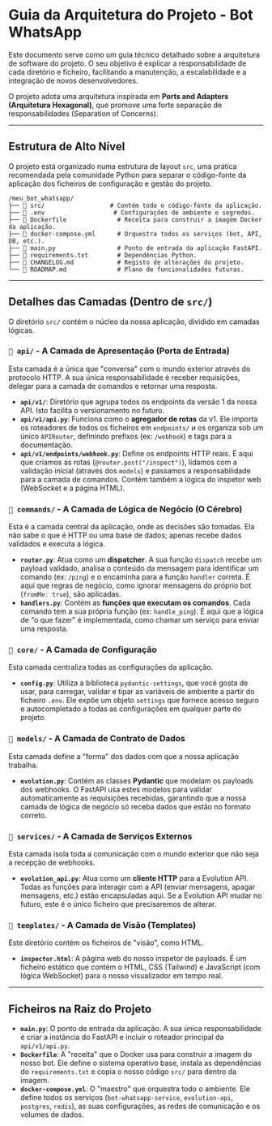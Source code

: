 # Guia da Arquitetura do Projeto - Bot WhatsApp

Este documento serve como um guia técnico detalhado sobre a arquitetura de software do projeto. O seu objetivo é explicar a responsabilidade de cada diretório e ficheiro, facilitando a manutenção, a escalabilidade e a integração de novos desenvolvedores.

O projeto adota uma arquitetura inspirada em **Ports and Adapters (Arquitetura Hexagonal)**, que promove uma forte separação de responsabilidades (Separation of Concerns).

---

## Estrutura de Alto Nível

O projeto está organizado numa estrutura de layout `src`, uma prática recomendada pela comunidade Python para separar o código-fonte da aplicação dos ficheiros de configuração e gestão do projeto.

```
/meu_bot_whatsapp/
├── 📂 src/                  # Contém todo o código-fonte da aplicação.
├── 📄 .env                   # Configurações de ambiente e segredos.
├── 📄 Dockerfile              # Receita para construir a imagem Docker da aplicação.
├── 📄 docker-compose.yml      # Orquestra todos os serviços (bot, API, DB, etc.).
├── 📄 main.py                 # Ponto de entrada da aplicação FastAPI.
├── 📄 requirements.txt        # Dependências Python.
├── 📄 CHANGELOG.md            # Registo de alterações do projeto.
└── 📄 ROADMAP.md              # Plano de funcionalidades futuras.
```

---

## Detalhes das Camadas (Dentro de `src/`)

O diretório `src/` contém o núcleo da nossa aplicação, dividido em camadas lógicas.

### `📂 api/` - A Camada de Apresentação (Porta de Entrada)

Esta camada é a única que "conversa" com o mundo exterior através do protocolo HTTP. A sua única responsabilidade é receber requisições, delegar para a camada de comandos e retornar uma resposta.

* **`api/v1/`**: Diretório que agrupa todos os endpoints da versão 1 da nossa API. Isto facilita o versionamento no futuro.
* **`api/v1/api.py`**: Funciona como o **agregador de rotas** da v1. Ele importa os roteadores de todos os ficheiros em `endpoints/` и os organiza sob um único `APIRouter`, definindo prefixos (ex: `/webhook`) e tags para a documentação.
* **`api/v1/endpoints/webhook.py`**: Define os endpoints HTTP reais. É aqui que criamos as rotas (`@router.post("/inspect")`), lidamos com a validação inicial (através dos `models`) e passamos a responsabilidade para a camada de comandos. Contém também a lógica do inspetor web (WebSocket e a página HTML).

### `📂 commands/` - A Camada de Lógica de Negócio (O Cérebro)

Esta é a camada central da aplicação, onde as decisões são tomadas. Ela não sabe o que é HTTP ou uma base de dados; apenas recebe dados validados e executa a lógica.

* **`router.py`**: Atua como um **dispatcher**. A sua função `dispatch` recebe um payload validado, analisa o conteúdo da mensagem para identificar um comando (ex: `/ping`) e o encaminha para a função `handler` correta. É aqui que regras de negócio, como ignorar mensagens do próprio bot (`fromMe: true`), são aplicadas.
* **`handlers.py`**: Contém as **funções que executam os comandos**. Cada comando tem a sua própria função (ex: `handle_ping`). É aqui que a lógica de "o que fazer" é implementada, como chamar um serviço para enviar uma resposta.

### `📂 core/` - A Camada de Configuração

Esta camada centraliza todas as configurações da aplicação.

* **`config.py`**: Utiliza a biblioteca `pydantic-settings`, que você gosta de usar, para carregar, validar e tipar as variáveis de ambiente a partir do ficheiro `.env`. Ele expõe um objeto `settings` que fornece acesso seguro e autocompletado a todas as configurações em qualquer parte do projeto.

### `📂 models/` - A Camada de Contrato de Dados

Esta camada define a "forma" dos dados com que a nossa aplicação trabalha.

* **`evolution.py`**: Contém as classes **Pydantic** que modelam os payloads dos webhooks. O FastAPI usa estes modelos para validar automaticamente as requisições recebidas, garantindo que a nossa camada de lógica de negócio só receba dados que estão no formato correto.

### `📂 services/` - A Camada de Serviços Externos

Esta camada isola toda a comunicação com o mundo exterior que não seja a recepção de webhooks.

* **`evolution_api.py`**: Atua como um **cliente HTTP** para a Evolution API. Todas as funções para interagir com a API (enviar mensagens, apagar mensagens, etc.) estão encapsuladas aqui. Se a Evolution API mudar no futuro, este é o único ficheiro que precisaremos de alterar.

### `📂 templates/` - A Camada de Visão (Templates)

Este diretório contém os ficheiros de "visão", como HTML.

* **`inspector.html`**: A página web do nosso inspetor de payloads. É um ficheiro estático que contém o HTML, CSS (Tailwind) e JavaScript (com lógica WebSocket) para o nosso visualizador em tempo real.

---

## Ficheiros na Raiz do Projeto

* **`main.py`**: O ponto de entrada da aplicação. A sua única responsabilidade é criar a instância do FastAPI e incluir o roteador principal da `api/v1/api.py`.
* **`Dockerfile`**: A "receita" que o Docker usa para construir a imagem do nosso bot. Ele define o sistema operativo base, instala as dependências do `requirements.txt` e copia o nosso código `src/` para dentro da imagem.
* **`docker-compose.yml`**: O "maestro" que orquestra todo o ambiente. Ele define todos os serviços (`bot-whatsapp-service`, `evolution-api`, `postgres`, `redis`), as suas configurações, as redes de comunicação e os volumes de dados.